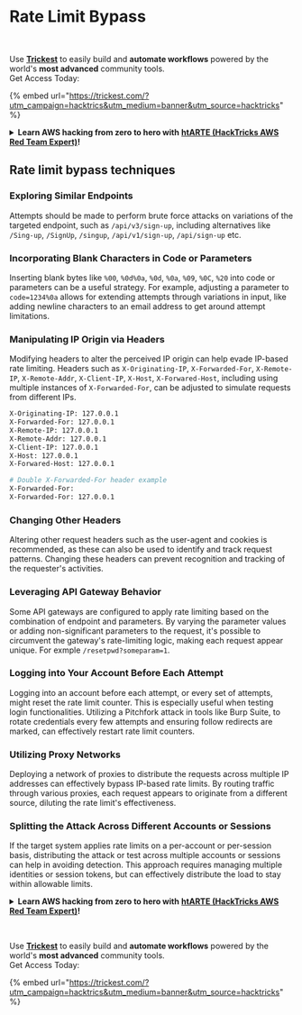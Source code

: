 # Rate Limit Bypass

<figure><img src="../.gitbook/assets/image (3) (1) (1) (1) (1).png" alt=""><figcaption></figcaption></figure>

\
Use [**Trickest**](https://trickest.com/?utm\_campaign=hacktrics\&utm\_medium=banner\&utm\_source=hacktricks) to easily build and **automate workflows** powered by the world's **most advanced** community tools.\
Get Access Today:

{% embed url="https://trickest.com/?utm_campaign=hacktrics&utm_medium=banner&utm_source=hacktricks" %}

<details>

<summary><strong>Learn AWS hacking from zero to hero with</strong> <a href="https://training.hacktricks.xyz/courses/arte"><strong>htARTE (HackTricks AWS Red Team Expert)</strong></a><strong>!</strong></summary>

Other ways to support HackTricks:

* If you want to see your **company advertised in HackTricks** or **download HackTricks in PDF** Check the [**SUBSCRIPTION PLANS**](https://github.com/sponsors/carlospolop)!
* Get the [**official PEASS & HackTricks swag**](https://peass.creator-spring.com)
* Discover [**The PEASS Family**](https://opensea.io/collection/the-peass-family), our collection of exclusive [**NFTs**](https://opensea.io/collection/the-peass-family)
* **Join the** 💬 [**Discord group**](https://discord.gg/hRep4RUj7f) or the [**telegram group**](https://t.me/peass) or **follow** us on **Twitter** 🐦 [**@carlospolopm**](https://twitter.com/hacktricks_live)**.**
* **Share your hacking tricks by submitting PRs to the** [**HackTricks**](https://github.com/carlospolop/hacktricks) and [**HackTricks Cloud**](https://github.com/carlospolop/hacktricks-cloud) github repos.

</details>

## Rate limit bypass techniques

### Exploring Similar Endpoints
Attempts should be made to perform brute force attacks on variations of the targeted endpoint, such as `/api/v3/sign-up`, including alternatives like `/Sing-up`, `/SignUp`, `/singup`, `/api/v1/sign-up`, `/api/sign-up` etc. 

### Incorporating Blank Characters in Code or Parameters
Inserting blank bytes like `%00`, `%0d%0a`, `%0d`, `%0a`, `%09`, `%0C`, `%20` into code or parameters can be a useful strategy. For example, adjusting a parameter to `code=1234%0a` allows for extending attempts through variations in input, like adding newline characters to an email address to get around attempt limitations.

### Manipulating IP Origin via Headers
Modifying headers to alter the perceived IP origin can help evade IP-based rate limiting. Headers such as `X-Originating-IP`, `X-Forwarded-For`, `X-Remote-IP`, `X-Remote-Addr`, `X-Client-IP`, `X-Host`, `X-Forwared-Host`, including using multiple instances of `X-Forwarded-For`, can be adjusted to simulate requests from different IPs.

```bash
X-Originating-IP: 127.0.0.1
X-Forwarded-For: 127.0.0.1
X-Remote-IP: 127.0.0.1
X-Remote-Addr: 127.0.0.1
X-Client-IP: 127.0.0.1
X-Host: 127.0.0.1
X-Forwared-Host: 127.0.0.1

# Double X-Forwarded-For header example
X-Forwarded-For:
X-Forwarded-For: 127.0.0.1
```

### Changing Other Headers
Altering other request headers such as the user-agent and cookies is recommended, as these can also be used to identify and track request patterns. Changing these headers can prevent recognition and tracking of the requester's activities.

### Leveraging API Gateway Behavior
Some API gateways are configured to apply rate limiting based on the combination of endpoint and parameters. By varying the parameter values or adding non-significant parameters to the request, it's possible to circumvent the gateway's rate-limiting logic, making each request appear unique.
For exmple `/resetpwd?someparam=1`.

### Logging into Your Account Before Each Attempt
Logging into an account before each attempt, or every set of attempts, might reset the rate limit counter. This is especially useful when testing login functionalities. Utilizing a Pitchfork attack in tools like Burp Suite, to rotate credentials every few attempts and ensuring follow redirects are marked, can effectively restart rate limit counters.

### Utilizing Proxy Networks
Deploying a network of proxies to distribute the requests across multiple IP addresses can effectively bypass IP-based rate limits. By routing traffic through various proxies, each request appears to originate from a different source, diluting the rate limit's effectiveness.

### Splitting the Attack Across Different Accounts or Sessions
If the target system applies rate limits on a per-account or per-session basis, distributing the attack or test across multiple accounts or sessions can help in avoiding detection. This approach requires managing multiple identities or session tokens, but can effectively distribute the load to stay within allowable limits.


<details>

<summary><strong>Learn AWS hacking from zero to hero with</strong> <a href="https://training.hacktricks.xyz/courses/arte"><strong>htARTE (HackTricks AWS Red Team Expert)</strong></a><strong>!</strong></summary>

Other ways to support HackTricks:

* If you want to see your **company advertised in HackTricks** or **download HackTricks in PDF** Check the [**SUBSCRIPTION PLANS**](https://github.com/sponsors/carlospolop)!
* Get the [**official PEASS & HackTricks swag**](https://peass.creator-spring.com)
* Discover [**The PEASS Family**](https://opensea.io/collection/the-peass-family), our collection of exclusive [**NFTs**](https://opensea.io/collection/the-peass-family)
* **Join the** 💬 [**Discord group**](https://discord.gg/hRep4RUj7f) or the [**telegram group**](https://t.me/peass) or **follow** us on **Twitter** 🐦 [**@carlospolopm**](https://twitter.com/hacktricks_live)**.**
* **Share your hacking tricks by submitting PRs to the** [**HackTricks**](https://github.com/carlospolop/hacktricks) and [**HackTricks Cloud**](https://github.com/carlospolop/hacktricks-cloud) github repos.

</details>

<figure><img src="../.gitbook/assets/image (3) (1) (1) (1) (1).png" alt=""><figcaption></figcaption></figure>

\
Use [**Trickest**](https://trickest.com/?utm\_campaign=hacktrics\&utm\_medium=banner\&utm\_source=hacktricks) to easily build and **automate workflows** powered by the world's **most advanced** community tools.\
Get Access Today:

{% embed url="https://trickest.com/?utm_campaign=hacktrics&utm_medium=banner&utm_source=hacktricks" %}
